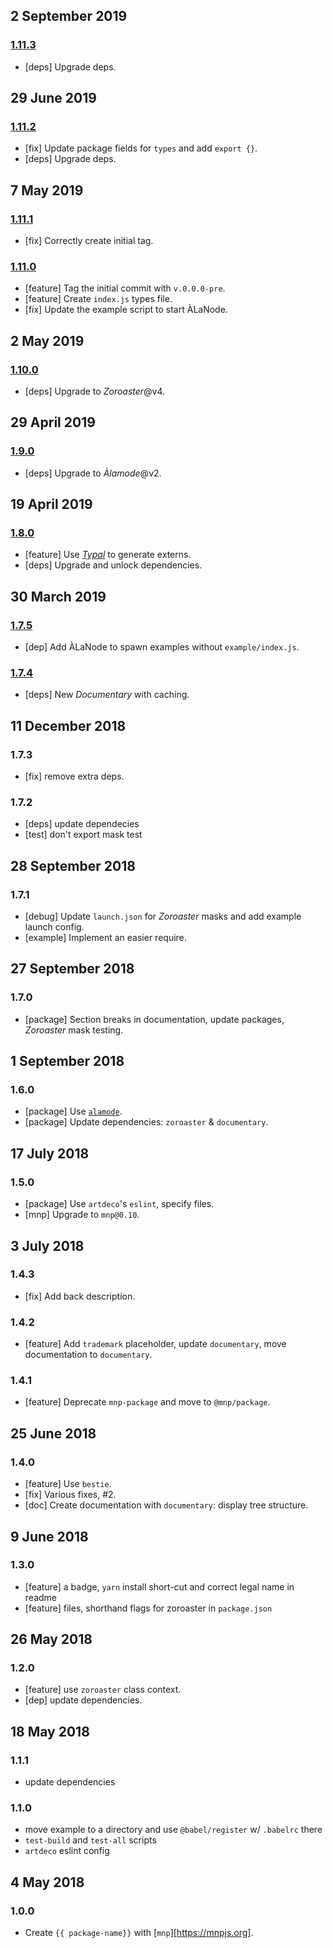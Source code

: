 ## 2 September 2019

### [1.11.3](https://github.com/mnpjs/package/compare/v1.11.2...v1.11.3)

- [deps] Upgrade deps.

## 29 June 2019

### [1.11.2](https://github.com/mnpjs/package/compare/v1.11.1...v1.11.2)

- [fix] Update package fields for `types` and add `export {}`.
- [deps] Upgrade deps.

## 7 May 2019

### [1.11.1](https://github.com/mnpjs/package/compare/v1.11.0...v1.11.1)

- [fix] Correctly create initial tag.

### [1.11.0](https://github.com/mnpjs/package/compare/v1.10.0...v1.11.0)

- [feature] Tag the initial commit with `v.0.0.0-pre`.
- [feature] Create `index.js` types file.
- [fix] Update the example script to start ÀLaNode.

## 2 May 2019

### [1.10.0](https://github.com/mnpjs/package/compare/v1.9.0...v1.10.0)

- [deps] Upgrade to _Zoroaster_@v4.

## 29 April 2019

### [1.9.0](https://github.com/mnpjs/package/compare/v1.8.0...v1.9.0)

- [deps] Upgrade to _Àlamode_@v2.

## 19 April 2019

### [1.8.0](https://github.com/mnpjs/package/compare/v1.7.5...v1.8.0)

- [feature] Use [_Typal_](https://artdecocode.com/typal/) to generate externs.
- [deps] Upgrade and unlock dependencies.

## 30 March 2019

### [1.7.5](https://github.com/mnpjs/package/compare/v1.7.4...v1.7.5)

- [dep] Add ÀLaNode to spawn examples without `example/index.js`.

### [1.7.4](https://github.com/mnpjs/package/compare/v1.7.3...v1.7.4)

- [deps] New _Documentary_ with caching.

## 11 December 2018

### 1.7.3

- [fix] remove extra deps.

### 1.7.2

- [deps] update dependecies
- [test] don't export mask test

## 28 September 2018

### 1.7.1

- [debug] Update `launch.json` for _Zoroaster_ masks and add example launch config.
- [example] Implement an easier require.

## 27 September 2018

### 1.7.0

- [package] Section breaks in documentation, update packages, _Zoroaster_ mask testing.

## 1 September 2018

### 1.6.0

- [package] Use [`alamode`](https://alamode.cc).
- [package] Update dependencies: `zoroaster` & `documentary`.

## 17 July 2018

### 1.5.0

- [package] Use `artdeco`'s `eslint`, specify files.
- [mnp] Upgrade to `mnp@0.10`.

## 3 July 2018

### 1.4.3

- [fix] Add back description.

### 1.4.2

- [feature] Add `trademark` placeholder, update `documentary`, move documentation to `documentary`.

### 1.4.1

- [feature] Deprecate `mnp-package` and move to `@mnp/package`.

## 25 June 2018

### 1.4.0

- [feature] Use `bestie`.
- [fix] Various fixes, #2.
- [doc] Create documentation with `documentary`: display tree structure.

## 9 June 2018

### 1.3.0

- [feature] a badge, `yarn` install short-cut and correct legal name in readme
- [feature] files, shorthand flags for zoroaster in `package.json`

## 26 May 2018

### 1.2.0

- [feature] use `zoroaster` class context.
- [dep] update dependencies.

## 18 May 2018

### 1.1.1

- update dependencies

### 1.1.0

- move example to a directory and use `@babel/register` w/ `.babelrc` there
- `test-build` and `test-all` scripts
- `artdeco` eslint config

## 4 May 2018

### 1.0.0

- Create `{{ package-name}}` with [`mnp`][https://mnpjs.org].
